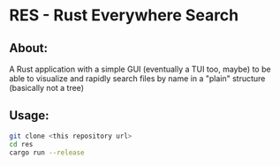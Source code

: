 # RES - Rust Everywhere Search

## About:
A Rust application with a simple GUI (eventually a TUI too, maybe) to be able to visualize and rapidly search files by name in a "plain" structure (basically not a tree) 

## Usage:

```bash
git clone <this repository url>
cd res
cargo run --release

```
